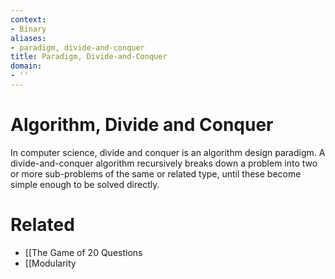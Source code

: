 ```yaml
---
context:
- Binary
aliases:
- paradigm, divide-and-conquer
title: Paradigm, Divide-and-Conquer
domain:
- ''
---
```


# Algorithm, Divide and Conquer

In computer science, divide and conquer is an algorithm design paradigm. A divide-and-conquer algorithm recursively breaks down a problem into two or more sub-problems of the same or related type, until these become simple enough to be solved directly.

# Related

- [[The Game of 20 Questions
- [[Modularity
